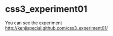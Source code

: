 css3_experiment01
=================

You can see the experiment <http://kenjispecial.github.com/css3_experiment01/>
